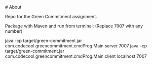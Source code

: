 \# About

Repo for the Green Commitment assignment.

Package with Maven and run from terminal: (Replace 7007 with any number)

java -cp target/green-commitment.jar com.codecool.greencommitment.cmdProg.Main server 7007
java -cp target/green-commitment.jar com.codecool.greencommitment.cmdProg.Main client localhost 7007
